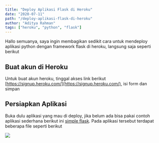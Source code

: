 ```yaml
---
title: "Deploy Aplikasi Flask di Heroku"
date: "2020-07-11"
path: "/deploy-aplikasi-flask-di-heroku"
author: "Aditya Rahman"
tags: ["heroku", "python", "flask"]
---
```


Hallo semuanya, saya ingin membagikan sedikit cara untuk mendeploy aplikasi python dengan framework flask di heroku, langsung saja seperti berikut

## Buat akun di Heroku
Untuk buat akun heroku, tinggal akses link berikut [https://signup.heroku.com/](https://signup.heroku.com/), isi form dan simpan

## Persiapkan Aplikasi
Buka dulu aplikasi yang mau di deploy, jika belum ada bisa pakai contoh aplikasi sederhana berikut ini [simple flask](https://github.com/kudaliar032/simple-flask/tree/master). Pada aplikasi tersebut terdapat beberapa file seperti berikut

![](https://i.imgur.com/INgVNme.png)

